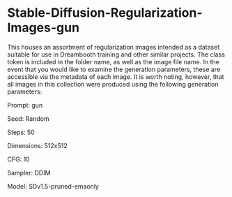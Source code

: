 # Stable-Diffusion-Regularization-Images-gun

This houses an assortment of regularization images intended as a dataset suitable for use in Dreambooth training and other similar projects. The class token is included in the folder name, as well as the image file name. In the event that you would like to examine the generation parameters, these are accessible via the metadata of each image. It is worth noting, however, that all images in this collection were produced using the following generation parameters:

Prompt: gun

Seed: Random

Steps: 50

Dimensions: 512x512

CFG: 10

Sampler: DDIM

Model: SDv1.5-pruned-emaonly
